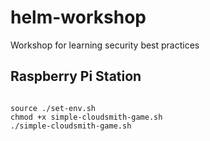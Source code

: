 # helm-workshop
Workshop for learning security best practices




## Raspberry Pi Station

```

```


```
source ./set-env.sh
chmod +x simple-cloudsmith-game.sh
./simple-cloudsmith-game.sh
```

